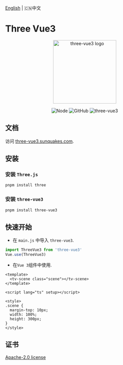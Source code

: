 [English](https://github.com/sunquakes/three-vue3/blob/main/README.md) | 🇨🇳中文

# Three Vue3

<p align="center">
  <a href="https://three-vue3.sunquakes.com/" target="_blank" rel="noopener noreferrer">
    <img width="200" src="https://three-vue3.sunquakes.com/images/logo.png" alt="three-vue3 logo">
  </a>
</p>
<p align="center">
  <img src="https://img.shields.io/badge/node-%3E=22.13.0-brightgreen.svg?maxAge=2592000" alt="Node">
  <img alt="GitHub" src="https://img.shields.io/github/license/sunquakes/three-vue3?color=blue">
  <img alt="three-vue3" src="https://img.shields.io/github/v/release/sunquakes/three-vue3">
</p>

## 文档 

访问 [three-vue3.sunquakes.com](https://three-vue3.sunquakes.com).

## 安装

### 安装 `Three.js`

```bash
pnpm install three
```

### 安装 `three-vue3`

```bash
pnpm install three-vue3
```

## 快速开始

- 在 `main.js` 中导入 `three-vue3`.

```js
import ThreeVue3 from 'three-vue3'
Vue.use(ThreeVue3)
```

- 在`Vue 3`组件中使用.

```vue
<template>
  <tv-scene class="scene"></tv-scene>
</template>

<script lang="ts" setup></script>

<style>
.scene {
  margin-top: 10px;
  width: 100%;
  height: 300px;
}
</style>
```

## 证书

[Apache-2.0 license](/LICENSE)
